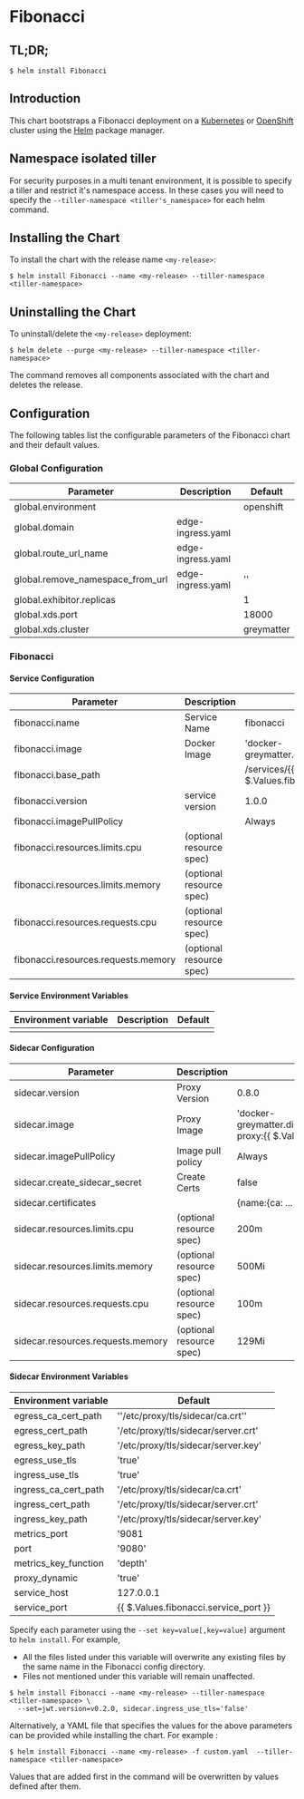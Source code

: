 # Fibonacci

## TL;DR;

```console
$ helm install Fibonacci
```

## Introduction

This chart bootstraps a Fibonacci deployment on a [Kubernetes](http://kubernetes.io) or [OpenShift](https://www.openshift.com/) cluster using the [Helm](https://helm.sh) package manager.

## Namespace isolated tiller

For security purposes in a multi tenant environment, it is possible to specify a tiller and restrict it's namespace access. In these cases you will need to specify the `--tiller-namespace <tiller's_namespace>` for each helm command.

## Installing the Chart

To install the chart with the release name `<my-release>`:

```console
$ helm install Fibonacci --name <my-release> --tiller-namespace <tiller-namespace>
```

## Uninstalling the Chart

To uninstall/delete the `<my-release>` deployment:

```console
$ helm delete --purge <my-release> --tiller-namespace <tiller-namespace>
```

The command removes all components associated with the chart and deletes the release.

## Configuration

The following tables list the configurable parameters of the Fibonacci chart and their default values.

### Global Configuration

| Parameter                        | Description       | Default    |
| -------------------------------- | ----------------- | ---------- |
| global.environment               |                   | openshift  |
| global.domain                    | edge-ingress.yaml |            |
| global.route_url_name            | edge-ingress.yaml |            |
| global.remove_namespace_from_url | edge-ingress.yaml | ''         |
| global.exhibitor.replicas        |                   | 1          |
| global.xds.port                  |                   | 18000      |
| global.xds.cluster               |                   | greymatter |

### Fibonacci

#### Service Configuration

| Parameter                           | Description              | Default                                                                  |
| ----------------------------------- | ------------------------ | ------------------------------------------------------------------------ |
| fibonacci.name                      | Service Name             | fibonacci                                                                |
| fibonacci.image                     | Docker Image             | 'docker-greymatter.di2e.net/services/fibonacci:latest'                   |
| fibonacci.base_path                 |                          | /services/{{ $.Values.fibonacci.name }}/{{ $.Values.fibonacci.version }} |
| fibonacci.version                   | service version          | 1.0.0                                                                    |
| fibonacci.imagePullPolicy           |                          | Always                                                                   |
| fibonacci.resources.limits.cpu      | (optional resource spec) |                                                                          |
| fibonacci.resources.limits.memory   | (optional resource spec) |                                                                          |
| fibonacci.resources.requests.cpu    | (optional resource spec) |                                                                          |
| fibonacci.resources.requests.memory | (optional resource spec) |                                                                          |

#### Service Environment Variables

| Environment variable | Description | Default |
| -------------------- | ----------- | ------- |
|                      |             |         |

#### Sidecar Configuration

| Parameter                         | Description              | Default                                                                         |
| --------------------------------- | ------------------------ | ------------------------------------------------------------------------------- |
| sidecar.version                   | Proxy Version            | 0.8.0                                                                           |
| sidecar.image                     | Proxy Image              | 'docker-greymatter.di2e.net/greymatter/gm-proxy:{{ $.Values.sidecar.version }}' |
| sidecar.imagePullPolicy           | Image pull policy        | Always                                                                          |
| sidecar.create_sidecar_secret     | Create Certs             | false                                                                           |
| sidecar.certificates              |                          | {name:{ca: ... , cert: ... , key ...}}                                          |
| sidecar.resources.limits.cpu      | (optional resource spec) | 200m                                                                            |
| sidecar.resources.limits.memory   | (optional resource spec) | 500Mi                                                                           |
| sidecar.resources.requests.cpu    | (optional resource spec) | 100m                                                                            |
| sidecar.resources.requests.memory | (optional resource spec) | 129Mi                                                                           |

#### Sidecar Environment Variables

| Environment variable | Default                               |
| -------------------- | ------------------------------------- |
| egress_ca_cert_path  | ''/etc/proxy/tls/sidecar/ca.crt''     |
| egress_cert_path     | '/etc/proxy/tls/sidecar/server.crt'   |
| egress_key_path      | '/etc/proxy/tls/sidecar/server.key'   |
| egress_use_tls       | 'true'                                |
| ingress_use_tls      | 'true'                                |
| ingress_ca_cert_path | '/etc/proxy/tls/sidecar/ca.crt'       |
| ingress_cert_path    | '/etc/proxy/tls/sidecar/server.crt'   |
| ingress_key_path     | '/etc/proxy/tls/sidecar/server.key'   |
| metrics_port         | '9081                                 |
| port                 | '9080'                                |
| metrics_key_function | 'depth'                               |
| proxy_dynamic        | 'true'                                |
| service_host         | 127.0.0.1                             |
| service_port         | {{ $.Values.fibonacci.service_port }} |

Specify each parameter using the `--set key=value[,key=value]` argument to `helm install`. For example,

- All the files listed under this variable will overwrite any existing files by the same name in the Fibonacci config directory.
- Files not mentioned under this variable will remain unaffected.

```console
$ helm install Fibonacci --name <my-release> --tiller-namespace <tiller-namespace> \
  --set=jwt.version=v0.2.0, sidecar.ingress_use_tls='false'
```

Alternatively, a YAML file that specifies the values for the above parameters can be provided while installing the chart. For example :

```console
$ helm install Fibonacci --name <my-release> -f custom.yaml  --tiller-namespace <tiller-namespace>
```

Values that are added first in the command will be overwritten by values defined after them.
